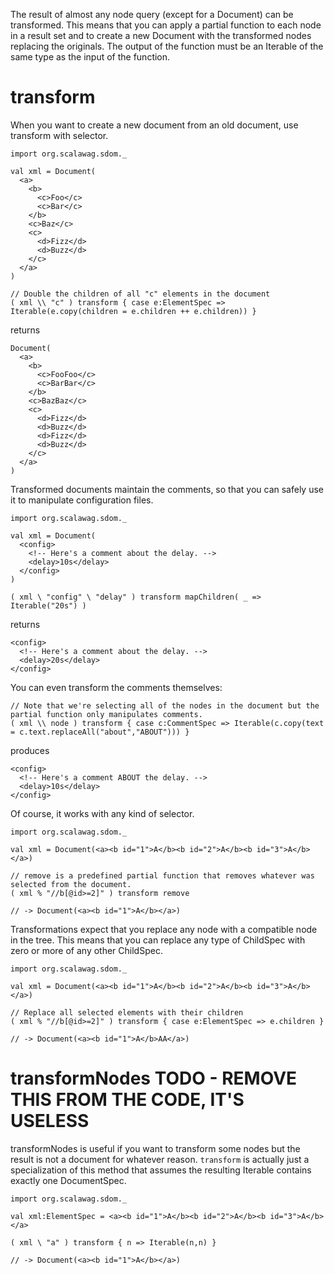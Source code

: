 The result of almost any node query (except for a Document) can be transformed.  This means that you can apply a partial function to each node in a result set and to create a new Document with the transformed nodes replacing the originals.  The output of the function must be an Iterable of the same type as the input of the function.

# transform

When you want to create a new document from an old document, use transform with selector.

    import org.scalawag.sdom._

    val xml = Document(
      <a>
        <b>
          <c>Foo</c>
          <c>Bar</c>
        </b>
        <c>Baz</c>
        <c>
          <d>Fizz</d>
          <d>Buzz</d>
        </c>
      </a>
    )

    // Double the children of all "c" elements in the document
    ( xml \\ "c" ) transform { case e:ElementSpec => Iterable(e.copy(children = e.children ++ e.children)) }

returns

    Document(
      <a>
        <b>
          <c>FooFoo</c>
          <c>BarBar</c>
        </b>
        <c>BazBaz</c>
        <c>
          <d>Fizz</d>
          <d>Buzz</d>
          <d>Fizz</d>
          <d>Buzz</d>
        </c>
      </a>
    )

Transformed documents maintain the comments, so that you can safely use it to manipulate configuration files.

    import org.scalawag.sdom._

    val xml = Document(
      <config>
        <!-- Here's a comment about the delay. -->
        <delay>10s</delay>
      </config>
    )

    ( xml \ "config" \ "delay" ) transform mapChildren( _ => Iterable("20s") )

returns

    <config>
      <!-- Here's a comment about the delay. -->
      <delay>20s</delay>
    </config>

You can even transform the comments themselves:

    // Note that we're selecting all of the nodes in the document but the partial function only manipulates comments.
    ( xml \\ node ) transform { case c:CommentSpec => Iterable(c.copy(text = c.text.replaceAll("about","ABOUT"))) }

produces

    <config>
      <!-- Here's a comment ABOUT the delay. -->
      <delay>10s</delay>
    </config>

Of course, it works with any kind of selector.

    import org.scalawag.sdom._

    val xml = Document(<a><b id="1">A</b><b id="2">A</b><b id="3">A</b></a>)

    // remove is a predefined partial function that removes whatever was selected from the document.
    ( xml % "//b[@id>=2]" ) transform remove

    // -> Document(<a><b id="1">A</b></a>)

Transformations expect that you replace any node with a compatible node in the tree.  This means that you can replace any type of ChildSpec with zero or more of any other ChildSpec.

    import org.scalawag.sdom._

    val xml = Document(<a><b id="1">A</b><b id="2">A</b><b id="3">A</b></a>)

    // Replace all selected elements with their children
    ( xml % "//b[@id>=2]" ) transform { case e:ElementSpec => e.children }

    // -> Document(<a><b id="1">A</b>AA</a>)

# transformNodes TODO - REMOVE THIS FROM THE CODE, IT'S USELESS

transformNodes is useful if you want to transform some nodes but the result is not a document for whatever reason.  `transform` is actually just a specialization of this method that assumes the resulting Iterable contains exactly one DocumentSpec.

    import org.scalawag.sdom._

    val xml:ElementSpec = <a><b id="1">A</b><b id="2">A</b><b id="3">A</b></a>

    ( xml \ "a" ) transform { n => Iterable(n,n) }

    // -> Document(<a><b id="1">A</b></a>)
